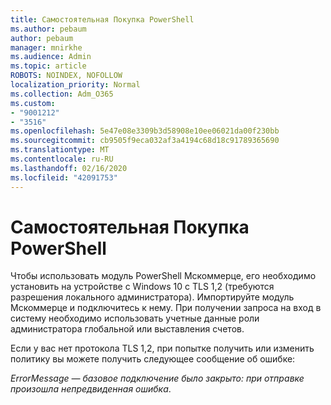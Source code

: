 ```yaml
---
title: Самостоятельная Покупка PowerShell
ms.author: pebaum
author: pebaum
manager: mnirkhe
ms.audience: Admin
ms.topic: article
ROBOTS: NOINDEX, NOFOLLOW
localization_priority: Normal
ms.collection: Adm_O365
ms.custom:
- "9001212"
- "3516"
ms.openlocfilehash: 5e47e08e3309b3d58908e10ee06021da00f230bb
ms.sourcegitcommit: cb9505f9eca032af3a4194c68d18c91789365690
ms.translationtype: MT
ms.contentlocale: ru-RU
ms.lasthandoff: 02/16/2020
ms.locfileid: "42091753"
---
```

# <a name="self-service-purchase-of-powershell"></a>Самостоятельная Покупка PowerShell

Чтобы использовать модуль PowerShell Мскоммерце, его необходимо установить на устройстве с Windows 10 с TLS 1,2 (требуются разрешения локального администратора).  Импортируйте модуль Мскоммерце и подключитесь к нему.  При получении запроса на вход в систему необходимо использовать учетные данные роли администратора глобальной или выставления счетов.  

Если у вас нет протокола TLS 1,2, при попытке получить или изменить политику вы можете получить следующее сообщение об ошибке:

*ErrorMessage — базовое подключение было закрыто: при отправке произошла непредвиденная ошибка*.



